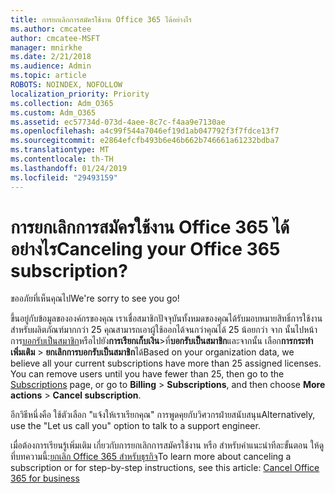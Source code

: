```yaml
---
title: การยกเลิกการสมัครใช้งาน Office 365 ได้อย่างไร
ms.author: cmcatee
author: cmcatee-MSFT
manager: mnirkhe
ms.date: 2/21/2018
ms.audience: Admin
ms.topic: article
ROBOTS: NOINDEX, NOFOLLOW
localization_priority: Priority
ms.collection: Adm_O365
ms.custom: Adm_O365
ms.assetid: ec57734d-073d-4aee-8c7c-f4aa9e7130ae
ms.openlocfilehash: a4c99f544a7046ef19d1ab047792f3f7fdce13f7
ms.sourcegitcommit: e2864efcfb493b6e46b662b746661a61232bdba7
ms.translationtype: MT
ms.contentlocale: th-TH
ms.lasthandoff: 01/24/2019
ms.locfileid: "29493159"
---
```

# <a name="canceling-your-office-365-subscription"></a><span data-ttu-id="9c882-102">การยกเลิกการสมัครใช้งาน Office 365 ได้อย่างไร</span><span class="sxs-lookup"><span data-stu-id="9c882-102">Canceling your Office 365 subscription?</span></span>

<span data-ttu-id="9c882-103">ขออภัยที่เห็นคุณไป</span><span class="sxs-lookup"><span data-stu-id="9c882-103">We're sorry to see you go!</span></span>
  
<span data-ttu-id="9c882-p101">ขึ้นอยู่กับข้อมูลขององค์กรของคุณ เราเชื่อสมาชิกปัจจุบันทั้งหมดของคุณได้รับมอบหมายสิทธิ์การใช้งานสำหรับผลิตภัณฑ์มากกว่า 25 คุณสามารถเอาผู้ใช้ออกได้จนกว่าคุณได้ 25 น้อยกว่า จาก นั้นไปหน้าการ[บอกรับเป็นสมาชิก](https://go.microsoft.com/fwlink/p/?linkid=842054)หรือไปยัง**การเรียกเก็บเงิน**\>ที่**บอกรับเป็นสมาชิก**และจากนั้น เลือก**การกระทำเพิ่มเติม** \> **ยกเลิกการบอกรับเป็นสมาชิก**ได้</span><span class="sxs-lookup"><span data-stu-id="9c882-p101">Based on your organization data, we believe all your current subscriptions have more than 25 assigned licenses. You can remove users until you have fewer than 25, then go to the [Subscriptions](https://go.microsoft.com/fwlink/p/?linkid=842054) page, or go to **Billing** \> **Subscriptions**, and then choose **More actions** \> **Cancel subscription**.</span></span>
  
<span data-ttu-id="9c882-106">อีกวิธีหนึ่งคือ ใช้ตัวเลือก "แจ้งให้เราเรียกคุณ" การพูดคุยกับวิศวกรฝ่ายสนับสนุน</span><span class="sxs-lookup"><span data-stu-id="9c882-106">Alternatively, use the "Let us call you" option to talk to a support engineer.</span></span>
  
<span data-ttu-id="9c882-107">เมื่อต้องการเรียนรู้เพิ่มเติม เกี่ยวกับการยกเลิกการสมัครใช้งาน หรือ สำหรับคำแนะนำทีละขั้นตอน ให้ดูที่บทความนี้:[ยกเลิก Office 365 สำหรับธุรกิจ](https://support.office.com/en-us/article/b1bc0bef-4608-4601-813a-cdd9f746709a)</span><span class="sxs-lookup"><span data-stu-id="9c882-107">To learn more about canceling a subscription or for step-by-step instructions, see this article: [Cancel Office 365 for business](https://support.office.com/en-us/article/b1bc0bef-4608-4601-813a-cdd9f746709a)</span></span>
  

